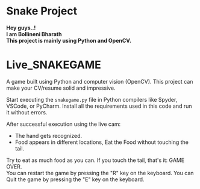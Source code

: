 # Snake Project

<b>Hey guys..!<br>
I am Bollineni Bharath <br>
This project is mainly using Python and OpenCV.<br></b>

# Live_SNAKEGAME

A game built using Python and computer vision (OpenCV).
This project can make your CV/resume solid and impressive.

Start executing the `snakegame.py` file in Python compilers like Spyder, VSCode, or PyCharm.
Install all the requirements used in this code and run it without errors.

After successful execution using the live cam:
- The hand gets recognized.
- Food appears in different locations, Eat the Food  without touching the tail.

Try to eat as much food as you can. If you touch the tail, that's it: GAME OVER.  
You can restart the game by pressing the "R" key on the keyboard.
You can Quit the game by pressing the "E" key on the keyboard.






